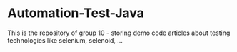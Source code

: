 # Automation-Test-Java
This is the repository of group 10 - storing demo code articles about testing technologies like selenium, selenoid, ...
